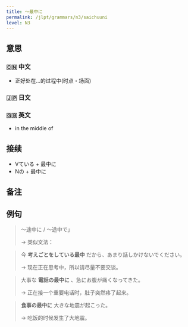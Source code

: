 ```yaml
---
title: 〜最中に
permalink: /jlpt/grammars/n3/saichuuni
level: N3
---
```


## 意思

### 🇨🇳 中文

- 正好处在...的过程中(时点・场面)

### 🇯🇵 日文


### 🇬🇧 英文

- in the middle of

## 接续

- Vている + 最中に
- Nの + 最中に

## 备注


## 例句

> 〜途中に / 〜途中で」
>
> → 类似文法：

> 今 **考えごとをしている最中** だから、あまり話しかけないでください。
>
> → 现在正在思考中，所以请尽量不要交谈。

> 大事な **電話の最中に** 、急にお腹が痛くなってきた。
>
> → 正在接一个重要电话时，肚子突然疼了起来。

> **食事の最中に** 大きな地震が起こった。
>
> → 吃饭的时候发生了大地震。

